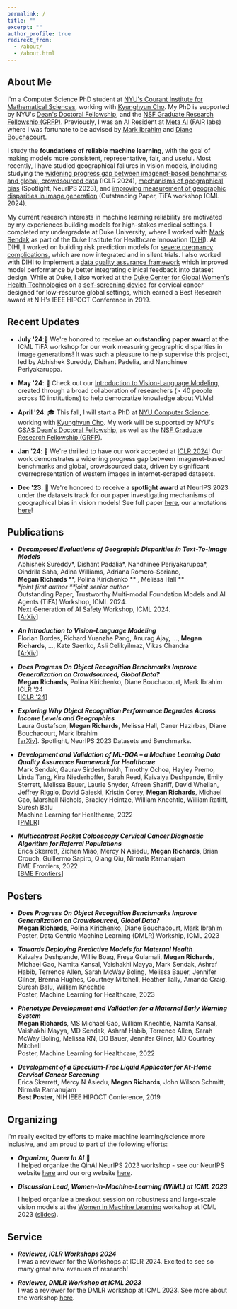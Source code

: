 ```yaml
---
permalink: /
title: ""
excerpt: ""
author_profile: true
redirect_from: 
  - /about/
  - /about.html
---
```


## About Me
I'm a Computer Science PhD student at [NYU's Courant Institute for Mathematical Sciences](https://cims.nyu.edu/dynamic/), working with [Kyunghyun Cho](https://kyunghyuncho.me/). My PhD is supported by NYU's [Dean's Doctoral Fellowship](https://gsas.nyu.edu/admissions/financial-aid/diversity-and-access-funding-programs.html), and the [NSF Graduate Research Fellowship (GRFP)](https://www.nsfgrfp.org/). Previously, I was an AI Resident at [Meta AI](https://ai.meta.com/research/) (FAIR labs) where I was fortunate to be advised by [Mark Ibrahim](https://scholar.google.com/citations?hl=en&user=AqYyoCMAAAAJ&view_op=list_works&sortby=pubdate) and [Diane Bouchacourt](https://dianebouchacourt.github.io/).   

I study the **foundations of reliable machine learning**, with the goal of making models more consistent, representative, fair, and useful. Most recently, I have studied geographical failures in vision models, including studying the [widening progress gap between imagenet-based benchmarks and global, crowdsourced data](https://arxiv.org/abs/2307.13136) (ICLR 2024), [mechanisms of geographical bias](https://arxiv.org/abs/2304.05391) (Spotlight, NeurIPS 2023), and [improving measurement of geographic disparities in image generation](https://arxiv.org/abs/2406.11988) (Outstanding Paper, TiFA workshop ICML 2024).

My current research interests in machine learning reliability are motivated by my experiences building models for high-stakes medical settings. I completed my undergradate at Duke University, where I worked with [Mark Sendak](https://scholar.google.com/citations?user=U0kHK8wAAAAJ&hl=en&oi=ao) as part of the Duke Institute for Healthcare Innovation ([DIHI](https://dihi.org/projects/)). At DIHI, I worked on building risk prediction models for [severe pregnancy complications](https://static1.squarespace.com/static/59d5ac1780bd5ef9c396eda6/t/62eb0bc60a2601399afdfecf/1659571143037/108+MEWS_Abstract.pdf), which are now integrated and in silent trials. I also worked with DIHI to implement a [data quality assurance framework](https://proceedings.mlr.press/v182/sendak22a.html) which improved model performance by better integrating clinical feedback into dataset design. While at Duke, I also worked at the [Duke Center for Global Women's Health Technologies](https://www.dukegwht.org/) on a [self-screening device](https://spj.science.org/doi/full/10.34133/2022/9823184?adobe_mc=MCMID%3D14000684186094648760814905405683999528%7CMCORGID%3D242B6472541199F70A4C98A6%2540AdobeOrg%7CTS%3D1696809600) for cervical cancer designed for low-resource global settings, which earned a Best Research award at NIH's IEEE HIPOCT Conference in 2019. 

## Recent Updates
- **July '24**:🎊 We're honored to receive an **outstanding paper award** at the ICML TiFA workshop for our work measuring geographic disparities in image generations! It was such a pleasure to help supervise this project, led by Abhishek Sureddy, Dishant Padelia, and Nandhinee Periyakaruppa. 

- **May '24**: 📝 Check out our [Introduction to Vision-Language Modeling](https://arxiv.org/abs/2405.17247), created through a broad collaboration of researchers (> 40 people across 10 institutions) to help democratize knowledge about VLMs! 

- **April '24**: 🎓 This fall, I will start a PhD at [NYU Computer Science](https://cs.nyu.edu/home/index.html), working with [Kyunghyun Cho](https://kyunghyuncho.me/). My work will be supported by NYU's [GSAS Dean's Doctoral Fellowship](https://gsas.nyu.edu/admissions/financial-aid/diversity-and-access-funding-programs.html), as well as the [NSF Graduate Research Fellowship (GRFP)](https://www.nsfgrfp.org/). 

- **Jan '24**: 📝 We're thrilled to have our work accepted at [ICLR 2024](https://iclr.cc/Conferences/2024/CallForPapers)! Our work demonstrates a widening progress gap between imagenet-based benchmarks and global, crowdsourced data, driven by significant overrepresentation of western images in internet-scraped datasets.    
  
- **Dec '23**: 🎊 We're honored to receive a **spotlight award** at NeurIPS 2023 under the datasets track for our paper investigating mechanisms of geographical bias in vision models! See full paper [here](https://arxiv.org/abs/2304.05391), our annotations [here](https://dollarstreetfactors.metademolab.com/?at=-24%2C40.67%2C2.5)!  


## Publications
- **_Decomposed Evaluations of Geographic Disparities in Text-To-Image Models_** \
   Abhishek Sureddy*, Dishant Padalia*, Nandhinee Periyakaruppa*, Oindrila Saha, Adina Williams, Adriana Romero-Soriano, \
  **Megan Richards** **, Polina Kirichenko ** , Melissa Hall ** \
   *_joint first author_   _**joint senior author_ \
  Outstanding Paper, Trustworthy Multi-modal Foundation Models and AI Agents (TiFA) Workshop, ICML 2024. \
  Next Generation of AI Safety Workshop, ICML 2024. \
    [[ArXiv](https://arxiv.org/abs/2406.11988)]
  
- **_An Introduction to Vision-Language Modeling_** \
    Florian Bordes, Richard Yuanzhe Pang, Anurag Ajay, ..., **Megan Richards**, ..., Kate Saenko, Asli Celikyilmaz, Vikas Chandra \
    [[ArXiv](https://arxiv.org/abs/2405.17247)]
  
- **_Does Progress On Object Recognition Benchmarks Improve Generalization on Crowdsourced, Global Data?_** \
    **Megan Richards**, Polina Kirichenko, Diane Bouchacourt, Mark Ibrahim \
    ICLR '24 \
    [[ICLR '24](https://openreview.net/forum?id=rhaQbS3K3R)]

- **_Exploring Why Object Recognition Performance Degrades Across Income Levels and Geographies_** \
    Laura Gustafson, **Megan Richards**, Melissa Hall, Caner Hazirbas, Diane Bouchacourt, Mark Ibrahim \
    [[arXiv](https://arxiv.org/abs/2304.05391)]. Spotlight, NeurIPS 2023 Datasets and Benchmarks. 

- **_Development and Validation of ML-DQA – a Machine Learning Data Quality Assurance Framework for Healthcare_** \
    Mark Sendak, Gaurav Sirdeshmukh, Timothy Ochoa, Hayley Premo, Linda Tang, Kira Niederhoffer, Sarah Reed, Kaivalya Deshpande, Emily Sterrett, Melissa Bauer, Laurie Snyder, Afreen Shariff, David Whellan, Jeffrey Riggio, David Gaieski, Kristin Corey, **Megan Richards**, Michael Gao, Marshall Nichols, Bradley Heintze, William Knechtle, William Ratliff, Suresh Balu \
  Machine Learning for Healthcare, 2022 \
    [[PMLR]( https://proceedings.mlr.press/v182/sendak22a.html)]
 
- **_Multicontrast Pocket Colposcopy Cervical Cancer Diagnostic Algorithm for Referral Populations_** \
    Erica Skerrett, Zichen Miao, Mercy N Asiedu, **Megan Richards**, Brian Crouch, Guillermo Sapiro, Qiang Qiu, Nirmala Ramanujam \
    BME Frontiers, 2022 \
    [[BME Frontiers](https://downloads.spj.sciencemag.org/bmef/2022/9823184.pdf)]
  
## Posters

- **_Does Progress On Object Recognition Benchmarks Improve Generalization on Crowdsourced, Global Data?_** \
    **Megan Richards**, Polina Kirichenko, Diane Bouchacourt, Mark Ibrahim \
    Poster, Data Centric Machine Learning (DMLR) Workship, ICML 2023 

- **_Towards Deploying Predictive Models for Maternal Health_** \
    Kaivalya Deshpande, Willie Boag, Freya Gulamali, **Megan Richards**, Michael Gao, Namita Kansal, Vaishakhi Mayya, Mark Sendak, Ashraf Habib, Terrence Allen, Sarah McWay Boling, Melissa Bauer, Jennifer Gilner, Brenna Hughes, Courtney Mitchell, Heather Tally, Amanda Craig, Suresh Balu, William Knechtle \
    Poster, Machine Learning for Healthcare, 2023 
  
- **_Phenotype Development and Validation for a Maternal Early Warning System_** \
    **Megan Richards**, MS Michael Gao, William Knechtle, Namita Kansal, Vaishakhi Mayya, MD Sendak, Ashraf Habib, Terrence Allen, Sarah McWay Boling, Melissa RN, DO Bauer, Jennifer Gilner, MD Courtney Mitchell \
    Poster, Machine Learning for Healthcare, 2022 

- **_Development of a Speculum-Free Liquid Applicator for At-Home Cervical Cancer Screening_** \
    Erica Skerrett, Mercy N Asiedu, **Megan Richards**, John Wilson Schmitt, Nirmala Ramanujam \
    **Best Poster**, NIH IEEE HIPOCT Conference, 2019 

## Organizing 
I'm really excited by efforts to make machine learning/science more inclusive, and am proud to part of the following efforts: 

- **_Organizer, Queer In AI_** 🌈 \
I helped organize the QinAI NeurIPS 2023 workshop - see our NeurIPS website [here](https://www.queerinai.com/neurips-2023) and our org website [here](https://www.queerinai.com/).


- **_Discussion Lead, Women-In-Machine-Learning (WiML) at ICML 2023_** <img src="https://github.com/meganrichards3/meganrichards3.github.io/assets/31023715/dcaa9b14-911f-4c5b-a11a-c786256e35b1" width="25" height="12.5">
 \
I helped organize a breakout session on robustness and large-scale vision models at the [Women in Machine Learning](https://sites.google.com/wimlworkshop.org/wiml-unworkshop-2023/home?authuser=0) workshop at ICML 2023 ([slides](https://drive.google.com/file/d/19do6FdisYV5OFY26jH-nvbB9CihDAcBg/view?usp=sharing)). 

## Service 
- **_Reviewer, ICLR Workshops 2024_** \
  I was a reviewer for the Workshops at ICLR 2024. Excited to see so many great new avenues of research!
  
- **_Reviewer, DMLR Workshop at ICML 2023_** \
  I was a reviewer for the DMLR workshop at ICML 2023. See more about the workshop [here](https://dmlr.ai/). 
